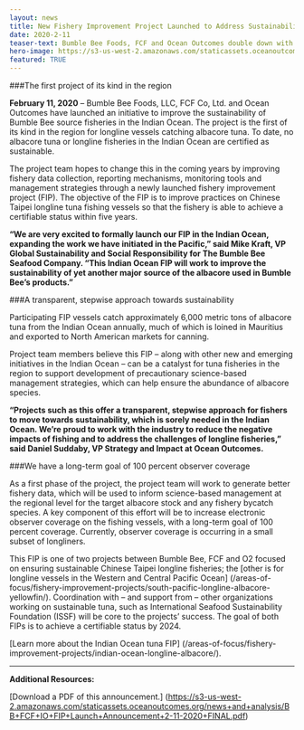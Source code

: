 ```yaml
---
layout: news
title: New Fishery Improvement Project Launched to Address Sustainability Gap in Indian Ocean Tuna Fisheries 
date: 2020-2-11
teaser-text: Bumble Bee Foods, FCF and Ocean Outcomes double down with second initiative focused on improving Chinese Taipei longline albacore fisheries.
hero-image: https://s3-us-west-2.amazonaws.com/staticassets.oceanoutcomes.org/news+and+analysis/hero+images/bumble-bee-fcf-O2-indian-ocean-tuna-FIP-launch-release-hero.jpg
featured: TRUE
---
```

###The first project of its kind in the region

**February 11, 2020** – Bumble Bee Foods, LLC, FCF Co, Ltd. and Ocean Outcomes have launched an initiative to improve the sustainability of Bumble Bee source fisheries in the Indian Ocean. The project is the first of its kind in the region for longline vessels catching albacore tuna. To date, no albacore tuna or longline fisheries in the Indian Ocean are certified as sustainable.

The project team hopes to change this in the coming years by improving fishery data collection, reporting mechanisms, monitoring tools and management strategies through a newly launched fishery improvement project (FIP). The objective of the FIP is to improve practices on Chinese Taipei longline tuna fishing vessels so that the fishery is able to achieve a certifiable status within five years.

**“We are very excited to formally launch our FIP in the Indian Ocean, expanding the work we have initiated in the Pacific,” said Mike Kraft, VP Global Sustainability and Social Responsibility for The Bumble Bee Seafood Company. “This Indian Ocean FIP will work to improve the sustainability of yet another major source of the albacore used in Bumble Bee’s products.”**

###A transparent, stepwise approach towards sustainability

Participating FIP vessels catch approximately 6,000 metric tons of albacore tuna from the Indian Ocean annually, much of which is loined in Mauritius and exported to North American markets for canning.

Project team members believe this FIP – along with other new and emerging initiatives in the Indian Ocean – can be a catalyst for tuna fisheries in the region to support development of precautionary science-based management strategies, which can help ensure the abundance of albacore species.

**“Projects such as this offer a transparent, stepwise approach for fishers to move towards sustainability, which is sorely needed in the Indian Ocean. We’re proud to work with the industry to reduce the negative impacts of fishing and to address the challenges of longline fisheries,” said Daniel Suddaby, VP Strategy and Impact at Ocean Outcomes.**

###We have a long-term goal of 100 percent observer coverage

As a first phase of the project, the project team will work to generate better fishery data, which will be used to inform science-based management at the regional level for the target albacore stock and any fishery bycatch species. A key component of this effort will be to increase electronic observer coverage on the fishing vessels, with a long-term goal of 100 percent coverage. Currently, observer coverage is occurring in a small subset of longliners.

This FIP is one of two projects between Bumble Bee, FCF and O2 focused on ensuring sustainable Chinese Taipei longline fisheries; the [other is for longline vessels in the Western and Central Pacific Ocean] (/areas-of-focus/fishery-improvement-projects/south-pacific-longline-albacore-yellowfin/). Coordination with – and support from – other organizations working on sustainable tuna, such as International Seafood Sustainability Foundation (ISSF) will be core to the projects’ success. The goal of both FIPs is to achieve a certifiable status by 2024.

[Learn more about the Indian Ocean tuna FIP] (/areas-of-focus/fishery-improvement-projects/indian-ocean-longline-albacore/).

----

**Additional Resources:**

[Download a PDF of this announcement.] (https://s3-us-west-2.amazonaws.com/staticassets.oceanoutcomes.org/news+and+analysis/BB+FCF+IO+FIP+Launch+Announcement+2-11-2020+FINAL.pdf)
